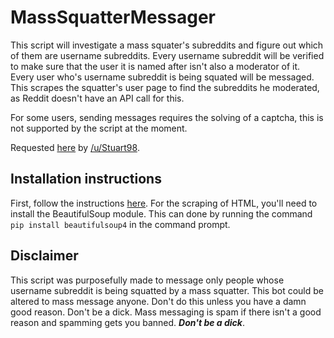 # MassSquatterMessager
This script will investigate a mass squater's subreddits and figure out which of them are
username subreddits. Every username subreddit will be verified to make sure that the user it is
named after isn't also a moderator of it. Every user who's username subreddit is being squated
will be messaged. This scrapes the squatter's user page to find the subreddits he moderated, as
Reddit doesn't have an API call for this.

For some users, sending messages requires the solving of a captcha, this is
not supported by the script at the moment.

Requested [here](https://www.reddit.com/r/RequestABot/comments/55dlxk/need_a_bot_to_send_mass_pms_to_users_matching_a/)
by [/u/Stuart98](https://www.reddit.com/user/Stuart98).

## Installation instructions
First, follow the instructions [here](https://github.com/JohnnyDeuss/reddit-bots).
For the scraping of HTML, you'll need to install the BeautifulSoup module. This
can done by running the command `pip install beautifulsoup4` in the command
prompt.

## Disclaimer
This script was purposefully made to message only people whose username
subreddit is being squatted by a mass squatter. This bot could be altered to
mass message anyone. Don't do this unless you have a damn good reason. Don't be
a dick. Mass messaging is spam if there isn't a good reason and spamming gets
you banned. ***Don't be a dick***.
